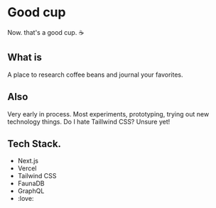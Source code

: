 # Good cup
Now. that's a good cup. :coffee:

## What is
A place to research coffee beans and journal your favorites.

## Also
Very early in process. Most experiments, prototyping, trying out new technology things. Do I hate Taillwind CSS? Unsure yet!

## Tech Stack.
- Next.js
- Vercel
- Tailwind CSS
- FaunaDB
- GraphQL
- :love:
